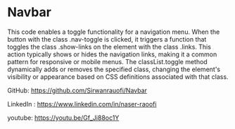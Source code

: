# Navbar


This code enables a toggle functionality for a navigation menu. When the button with the class .nav-toggle is clicked, it triggers a function that toggles the class .show-links on the element with the class .links. This action typically shows or hides the navigation links, making it a common pattern for responsive or mobile menus. The classList.toggle method dynamically adds or removes the specified class, changing the element's visibility or appearance based on CSS definitions associated with that class.


GitHub: https://github.com/Sirwanrauofi/Navbar

LinkedIn : https://www.linkedin.com/in/naser-raoofi

youtube: https://youtu.be/Gf_Ji88oc1Y
